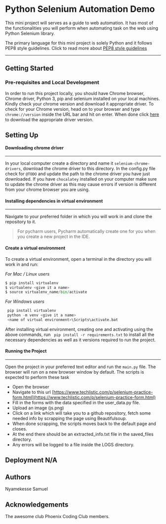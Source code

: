 # Python Selenium Automation Demo

This mini project will serves as a guide to web automation. It has most of the functionalities you will perform when automating task on the web using Python Selenium library.

The primary language for this mini project is solely Python and it follows PEP8 style guidelines.
Click to read more about [PEP8 style guidelines](https://www.python.org/dev/peps/pep-0008/)

---

## Getting Started

### Pre-requisites and Local Development

In order to run this project locally, you should have Chrome browser, Chrome driver, Python 3, pip and selenium installed on your local machines.
Kindly check your chrome version and download it appropriate driver.
To check for your Chrome version, head on to your browser and type ` chrome://version` inside the URL bar and hit on enter. When done click [here](https://chromedriver.chromium.org/downloads) to download the appropriate driver version.

## Setting Up

#### Downloading chrome driver

---

In your local computer create a directory and name it `selenium-chrome-drivers`, download the chrome driver to this directory. In the config.py file check for `@TODO` and update the path to the chrome driver you have just downloaded.
If you have `chocalatey` installed on your computer make sure to update the chrome driver as this may cause errors if version is different from your chrome browser you are using.

#### Installing dependencies in virtual environment

---

Navigate to your preferred folder in which you will work in and clone the repository to it.

> For pycharm users, Pycharm automatically create one for you when you create a new project in the IDE.

#### Create a virtual environment

To create a virtual environment, open a terminal in the directory you will work in and run:

_For Mac / Linux users_

```python
$ pip install virtualenv
$ virtualenv <give it a name>
$ source virtualenv_name/bin/activate
```

_For Windows users_

```python
 pip install virtualenv
 python -m venv <give it a name>
 <name of virtual environment>\Scripts\activate.bat
```

After installing virtual environment, creating one and activating using the above commands, run ` pip install -r requirements.txt` to install all the necessary dependencies as well as it versions required to run the project.

#### Running the Project

---

Open the project in your preferred text editor and run the `main.py` file.
The browser will run on a new browser window by default.
The scripts is expected to perform these task

- Open the browser
- Navigate to this url [https://www.techlistic.com/p/selenium-practice-form.html](https://www.techlistic.com/p/selenium-practice-form.html)
- Fill in the forms with the data specified in the user_data.py file.
- Upload an image (js.png)
- Click on a link which will take you to a github repository, fetch some needed info by scrapping the page using Beautifulsoup.
- When done scrapping, the scripts moves back to the default page and closes.
- At the end there should be an extracted_info.txt file in the saved_files directory.
- Any errors will be logged to a file inside the LOGS directory.

## Deployment N/A

## Authors

Nyamekesse Samuel

## Acknowledgements

The awesome club Phoenix Coding Club members.
